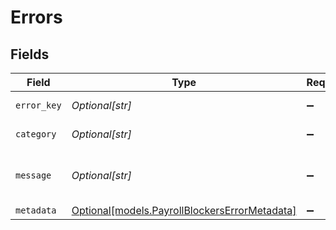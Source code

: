 # Errors


## Fields

| Field                                                                                      | Type                                                                                       | Required                                                                                   | Description                                                                                |
| ------------------------------------------------------------------------------------------ | ------------------------------------------------------------------------------------------ | ------------------------------------------------------------------------------------------ | ------------------------------------------------------------------------------------------ |
| `error_key`                                                                                | *Optional[str]*                                                                            | :heavy_minus_sign:                                                                         | The string "base"                                                                          |
| `category`                                                                                 | *Optional[str]*                                                                            | :heavy_minus_sign:                                                                         | The string "payroll_blocker"                                                               |
| `message`                                                                                  | *Optional[str]*                                                                            | :heavy_minus_sign:                                                                         | Human readable description of the payroll blocker                                          |
| `metadata`                                                                                 | [Optional[models.PayrollBlockersErrorMetadata]](../models/payrollblockerserrormetadata.md) | :heavy_minus_sign:                                                                         | N/A                                                                                        |